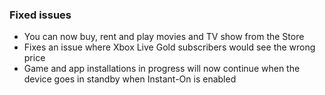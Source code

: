 ### Fixed issues
- You can now buy, rent and play movies and TV show from the Store
- Fixes an issue where Xbox Live Gold subscribers would see the wrong price
- Game and app installations in progress will now continue when the device goes in standby when Instant-On is enabled